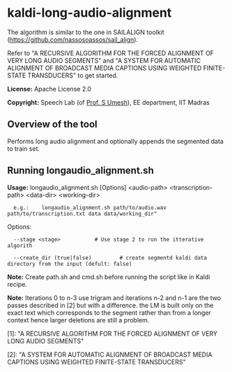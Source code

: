 # kaldi-long-audio-alignment

The algorithm is similar to the one in SAILALIGN toolkit (https://github.com/nassosoassos/sail_align).

Refer to "A RECURSIVE ALGORITHM FOR THE FORCED ALIGNMENT OF VERY LONG AUDIO SEGMENTS" and "A SYSTEM FOR AUTOMATIC ALIGNMENT OF BROADCAST MEDIA CAPTIONS USING WEIGHTED FINITE-STATE TRANSDUCERS" to get started.

**License:** Apache License 2.0

**Copyright:** Speech Lab (of [Prof. S Umesh](http://www.ee.iitm.ac.in/~umeshs/)), EE department, IIT Madras
				


<h2>Overview of the tool</h2>

Performs long audio alignment and optionally appends the segmented data to train set.


<h2>Running longaudio_alignment.sh</h2>

**Usage:** longaudio_alignment.sh [Options] \<audio-path\> \<transcription-path\> \<data-dir\> \<working-dir\>
  
      e.g.:    longaudio_alignment.sh path/to/audio.wav path/to/transcription.txt data data/working_dir"
  
  Options:
  
	  --stage <stage>           # Use stage 2 to run the itterative algorith
  
	  --create_dir (true|false) 		# create segmentd kaldi data directory from the input (defult: false)

**Note:** Create path.sh and cmd.sh before running the script like in Kaldi recipe.

**Note:** Iterations 0 to n-3 use trigram and iterations n-2 and n-1 are the two passes described in [2] but with a difference. the LM is built only on the exact text which corresponds to the segment rather than from a longer context hence larger deletions are still a problem.


[1]: "A RECURSIVE ALGORITHM FOR THE FORCED ALIGNMENT OF VERY LONG AUDIO SEGMENTS"

[2]: "A SYSTEM FOR AUTOMATIC ALIGNMENT OF BROADCAST MEDIA CAPTIONS USING WEIGHTED FINITE-STATE TRANSDUCERS"
